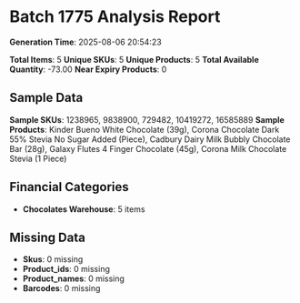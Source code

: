 # Batch 1775 Analysis Report

**Generation Time**: 2025-08-06 20:54:23

**Total Items**: 5
**Unique SKUs**: 5
**Unique Products**: 5
**Total Available Quantity**: -73.00
**Near Expiry Products**: 0

## Sample Data
**Sample SKUs**: 1238965, 9838900, 729482, 10419272, 16585889
**Sample Products**: Kinder Bueno White Chocolate (39g), Corona Chocolate Dark 55% Stevia No Sugar Added (Piece), Cadbury Dairy Milk Bubbly Chocolate Bar (28g), Galaxy Flutes 4 Finger Chocolate (45g), Corona Milk Chocolate Stevia (1 Piece)

## Financial Categories
- **Chocolates Warehouse**: 5 items

## Missing Data
- **Skus**: 0 missing
- **Product_ids**: 0 missing
- **Product_names**: 0 missing
- **Barcodes**: 0 missing
